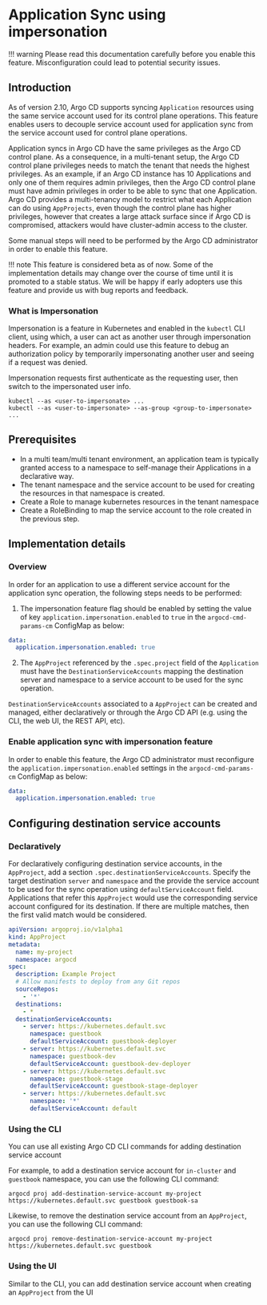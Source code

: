 # Application Sync using impersonation

!!! warning
    Please read this documentation carefully before you enable this feature. Misconfiguration could lead to potential security issues.

## Introduction

As of version 2.10, Argo CD supports syncing `Application` resources using the same service account used for its control plane operations. This feature enables users to decouple service account used for application sync from the service account used for control plane operations.

Application syncs in Argo CD have the same privileges as the Argo CD control plane. As a consequence, in a multi-tenant setup, the Argo CD control plane privileges needs to match the tenant that needs the highest privileges. As an example, if an Argo CD instance has 10 Applications and only one of them requires admin privileges, then the Argo CD control plane must have admin privileges in order to be able to sync that one Application. Argo CD provides a multi-tenancy model to restrict what each Application can do using `AppProjects`, even though the control plane has higher privileges, however that creates a large attack surface since if Argo CD is compromised, attackers would have cluster-admin access to the cluster.

Some manual steps will need to be performed by the Argo CD administrator in order to enable this feature. 

!!! note
    This feature is considered beta as of now. Some of the implementation details may change over the course of time until it is promoted to a stable status. We will be happy if early adopters use this feature and provide us with bug reports and feedback.

### What is Impersonation

Impersonation is a feature in Kubernetes and enabled in the `kubectl` CLI client, using which, a user can act as another user through impersonation headers. For example, an admin could use this feature to debug an authorization policy by temporarily impersonating another user and seeing if a request was denied.

Impersonation requests first authenticate as the requesting user, then switch to the impersonated user info.

```shell
kubectl --as <user-to-impersonate> ...
kubectl --as <user-to-impersonate> --as-group <group-to-impersonate> ...
```
## Prerequisites
- In a multi team/multi tenant environment, an application team is typically granted access to a namespace to self-manage their Applications in a declarative way. 
- The tenant namespace and the service account to be used for creating the resources in that namespace is created.
- Create a Role to manage kubernetes resources in the tenant namespace
- Create a RoleBinding to map the service account to the role created in the previous step.

## Implementation details

### Overview

In order for an application to use a different service account for the application sync operation, the following steps needs to be performed:

1. The impersonation feature flag should be enabled by setting the value of key `application.impersonation.enabled` to `true` in the `argocd-cmd-params-cm` ConfigMap as below:
```yaml
data:
  application.impersonation.enabled: true
```

2. The `AppProject` referenced by the `.spec.project` field of the `Application` must have the `DestinationServiceAccounts` mapping the destination server and namespace to a service account to be used for the sync operation.

`DestinationServiceAccounts` associated to a `AppProject` can be created and managed, either declaratively or through the Argo CD API (e.g. using the CLI, the web UI, the REST API, etc).


### Enable application sync with impersonation feature

In order to enable this feature, the Argo CD administrator must reconfigure the `application.impersonation.enabled` settings in the `argocd-cmd-params-cm` ConfigMap as below:

```yaml
data:
  application.impersonation.enabled: true
```
  
## Configuring destination service accounts

### Declaratively

For declaratively configuring destination service accounts, in the `AppProject`, add a section `.spec.destinationServiceAccounts`. Specify the target destination `server` and `namespace` and the provide the service account to be used for the sync operation using `defaultServiceAccount` field. Applications that refer this `AppProject` would use the corresponding service account configured for its destination. If there are multiple matches, then the first valid match would be considered.

```yaml
apiVersion: argoproj.io/v1alpha1
kind: AppProject
metadata:
  name: my-project
  namespace: argocd
spec:
  description: Example Project
  # Allow manifests to deploy from any Git repos
  sourceRepos:
    - '*'
  destinations:
    - *
  destinationServiceAccounts:
    - server: https://kubernetes.default.svc
      namespace: guestbook
      defaultServiceAccount: guestbook-deployer
    - server: https://kubernetes.default.svc
      namespace: guestbook-dev
      defaultServiceAccount: guestbook-dev-deployer
    - server: https://kubernetes.default.svc
      namespace: guestbook-stage
      defaultServiceAccount: guestbook-stage-deployer
    - server: https://kubernetes.default.svc
      namespace: '*'
      defaultServiceAccount: default
```

### Using the CLI

You can use all existing Argo CD CLI commands for adding destination service account

For example, to add a destination service account for `in-cluster` and `guestbook` namespace, you can use the following CLI command:

```shell
argocd proj add-destination-service-account my-project https://kubernetes.default.svc guestbook guestbook-sa
```

Likewise, to remove the destination service account from an `AppProject`, you can use the following CLI command:

```shell
argocd proj remove-destination-service-account my-project https://kubernetes.default.svc guestbook
```

### Using the UI

Similar to the CLI, you can add destination service account when creating an `AppProject` from the UI
